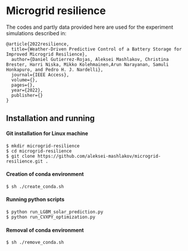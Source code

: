 # Microgrid resilience

The codes and partly data provided here are used for the experiment simulations described in:

```
@article{2022resilience,
  title={Weather-Driven Predictive Control of a Battery Storage for Improved Microgrid Resilience},
  author={Daniel Gutierrez-Rojas, Aleksei Mashlakov, Christina Brester, Harri Niska, Mikko Kolehmainen,Arun Narayanan, Samuli Honkapuro, and Pedro H. J. Nardelli},
  journal={IEEE Access},
  volume={},
  pages={},
  year={2022},
  publisher={}
}
```

## Installation and running

#### Git installation for Linux machine

    $ mkdir microgrid-resilience
    $ cd microgrid-resilience
    $ git clone https://github.com/aleksei-mashlakov/microgrid-resilience.git .

#### Creation of conda environment

    $ sh ./create_conda.sh

#### Running python scripts

    $ python run_LGBM_solar_prediction.py
    $ python run_CVXPY_optimization.py

#### Removal of conda environment

    $ sh ./remove_conda.sh

